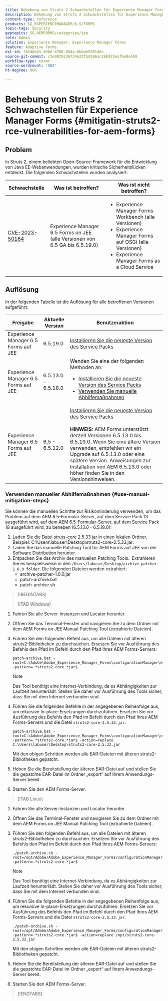 ```yaml
---
title: Behebung von Struts 2 Schwachstellen für Experience Manager Forms auf JEE
description: Behebung von Struts 2 Schwachstellen für Experience Manager Forms auf JEE
content-type: reference
products: SG_EXPERIENCEMANAGER/6.5/FORMS
topic-tags: Security
geptopics: SG_AEMFORMS/categories/jee
role: Admin
solution: Experience Manager, Experience Manager Forms
feature: Adaptive Forms
exl-id: f3e4de41-49bd-4766-894a-8bbde5281d8c
source-git-commit: c3e9029236734e22f5d266ac26b923eafbe0a459
workflow-type: tm+mt
source-wordcount: '582'
ht-degree: 86%

---
```


# Behebung von Struts 2 Schwachstellen für Experience Manager Forms {#mitigatin-struts2-rce-vulnerabilities-for-aem-forms}

## Problem

In Struts 2, einem beliebten Open-Source-Framework für die Entwicklung von Java EE-Webanwendungen, wurden kritische Sicherheitslücken entdeckt. Die folgenden Schwachstellen wurden analysiert:

| Schwachstelle | Was ist betroffen? | Was ist nicht betroffen? |
|---|---|---|
| [CVE-2023-50164](https://cve.mitre.org/cgi-bin/cvename.cgi?name=2023-50164) | Experience Manager 6.5 Forms on JEE (alle Versionen von 6.5 GA bis 6.5.19.0) | <ul><li> Experience Manager Forms Workbench (alle Versionen)</li> <li> Experience Manager Forms auf OSGi (alle Versionen) </li> <li> Experience Manager Forms as a Cloud Service </li> <ul> |

## Auflösung

In der folgenden Tabelle ist die Auflösung für alle betroffenen Versionen aufgeführt:

| Freigabe | Aktuelle Version | Benutzeraktion |
|---|---|---|
| Experience Manager 6.5 Forms auf JEE | 6.5.19.0 | [Installieren Sie die neueste Version des Service Packs](https://experienceleague.adobe.com/docs/experience-manager-65-lts/release-notes/aem-forms-current-service-pack-installation-instructions.html?lang=en) |
| Experience Manager 6.5 Forms auf JEE | 6.5.13.0 – 6.5.18.0 | Wenden Sie eine der folgenden Methoden an: <ul><li>  <a href="https://experienceleague.adobe.com/docs/experience-manager-65-lts/release-notes/aem-forms-current-service-pack-installation-instructions.html?lang=en">Installieren Sie die neueste Version des Service Packs </a> </li> <li> <a href ="#use-manual-mitigation-steps"> Verwenden Sie manuelle Abhilfemaßnahmen </a> |
| Experience Manager 6.5 Forms auf JEE | 6,5 - 6.5.12.0 | [Installieren Sie die neueste Version des Service Packs](https://experienceleague.adobe.com/docs/experience-manager-65-lts/release-notes/aem-forms-current-service-pack-installation-instructions.html?lang=en)  </br> </br> **HINWEIS:** AEM Forms unterstützt derzeit Versionen 6.5.13.0 bis 6.5.19.0. Wenn Sie eine ältere Version verwenden, empfehlen wir ein Upgrade auf 6.5.13.0 oder eine spätere Version. Anweisungen zur Installation von AEM 6.5.13.0 oder höher finden Sie in den Versionshinweisen. |

### Verwenden manueller Abhilfemaßnahmen {#use-manual-mitigation-steps}

Sie können die manuellen Schritte zur Risikominderung verwenden, um das Problem auf dem AEM 6.5-Formular-Server, auf dem Service Pack 13 ausgeführt wird, auf dem AEM 6.5-Formular-Server, auf dem Service Pack 18 ausgeführt wird, zu beheben (6.5.13.0 - 6.5.18.0):

1. Laden Sie die Datei [struts-core 2.5.33 jar](https://repo1.maven.org/maven2/org/apache/struts/struts2-core/2.5.33/struts2-core-2.5.33.jar) in einen lokalen Ordner. Beispiel: C:\Users\labuser\Desktop\struts2-core-2.5.33.jar.
1. Laden Sie das manuelle Patching Tool für AEM Forms auf JEE von der [Software Distribution](https://experience.adobe.com/#/downloads/content/software-distribution/en/aem.html?package=/content/software-distribution/en/details.html/content/dam/aem/public/adobe/packages/cq650/servicepack/fd/patch_utility/archive-patcher-1.0.0.zip) herunter.
1. Entpacken Sie das Archiv des manuellen Patching Tools.  Extrahieren Sie es beispielsweise in den `/Users/labuser/Desktop/archive-patcher-1.0.0 folder`. Die folgenden Dateien werden extrahiert:
   * archive-patcher-1.0.0.jar
   * patch-archive.bat
   * patch-archive.sh

>[!BEGINTABS]

>[!TAB Windows]

1. Fahren Sie alle Server-Instanzen und Locator herunter.

1. Öffnen Sie das Terminal-Fenster und navigieren Sie zu dem Ordner mit dem AEM Forms on JEE Manual Patching Tool (extrahierte Dateien). 

1. Führen Sie den folgenden Befehl aus, um alle Dateien mit älteren struts2-Bibliotheken zu durchsuchen. Ersetzen Sie vor Ausführung des Befehls den Pfad im Befehl durch den Pfad Ihres AEM Forms-Servers:


   ```
   patch-archive.bat -root=C:\Adobe\Adobe_Experience_Manager_Forms\configurationManager\export -pattern=.*struts2-core.*jar$
   ```

   >[!NOTE]
   >
   >
   >Das Tool benötigt eine Internet-Verbindung, da es Abhängigkeiten zur Laufzeit herunterlädt. Stellen Sie daher vor Ausführung des Tools sicher, dass Sie mit dem Internet verbunden sind.

1. Führen Sie die folgenden Befehle in der angegebenen Reihenfolge aus, um rekursive In-place-Ersetzungen durchzuführen. Ersetzen Sie vor Ausführung des Befehls den Pfad im Befehl durch den Pfad Ihres AEM Forms-Servers und die Datei `struts2-core-2.5.33.jar`.



   ```
   patch-archive.bat -root=C:\Adobe\Adobe_Experience_Manager_Forms\configurationManager\export -pattern=.*struts2-core.*jar$ -action=replace C:\Users\labuser\Desktop\struts2-core-2.5.33.jar
   ```

   Mit den obigen Schritten werden alle EAR-Dateien mit älteren struts2-Bibliotheken gepatcht.

1. Heben Sie die Bereitstellung der älteren EAR-Datei auf und stellen Sie die gepatchte EAR-Datei im Ordner „export“ auf Ihrem Anwendungs-Server bereit.

1. Starten Sie den AEM Forms-Server.

>[!TAB Linux]

1. Fahren Sie alle Server-Instanzen und Locator herunter.

1. Öffnen Sie das Terminal-Fenster und navigieren Sie zu dem Ordner mit dem AEM Forms on JEE Manual Patching Tool (extrahierte Dateien). 

1. Führen Sie den folgenden Befehl aus, um alle Dateien mit älteren struts2-Bibliotheken zu durchsuchen. Ersetzen Sie vor Ausführung des Befehls den Pfad im Befehl durch den Pfad Ihres AEM Forms-Servers:


   ```
   ./patch-archive.sh -root=/opt/Adobe/Adobe_Experience_Manager_Forms/configurationManager/export/ -pattern=.*struts2-core.*jar$
   ```

   >[!NOTE]
   >
   >
   >Das Tool benötigt eine Internet-Verbindung, da es Abhängigkeiten zur Laufzeit herunterlädt. Stellen Sie daher vor Ausführung des Tools sicher, dass Sie mit dem Internet verbunden sind.

1. Führen Sie die folgenden Befehle in der angegebenen Reihenfolge aus, um rekursive In-place-Ersetzungen durchzuführen. Ersetzen Sie vor Ausführung des Befehls den Pfad im Befehl durch den Pfad Ihres AEM Forms-Servers und die Datei `struts2-core-2.5.33.jar`.



   ```
   ./patch-archive.sh -root=/opt/Adobe/Adobe_Experience_Manager_Forms/configurationManager/export/ -pattern=.*struts2-core.*jar$ -action=replace /opt/struts2-core-2.5.33.jar
   ```

   Mit den obigen Schritten werden alle EAR-Dateien mit älteren struts2-Bibliotheken gepatcht.

1. Heben Sie die Bereitstellung der älteren EAR-Datei auf und stellen Sie die gepatchte EAR-Datei im Ordner „export“ auf Ihrem Anwendungs-Server bereit.

1. Starten Sie den AEM Forms-Server.

>[!ENDTABS]




<!-- 
### Manual patching tool 


>[!BEGINTABS]

>[!TAB Windows]

    ```
    
    patch-archive.bat [-root=dir-or-file] [-pattern=regex] [-action=list(default)|delete|replace <replacement-file>]

    ```

* **dir-or-file**: Specifies path of directory containing multiple archives to patch. The default path for AEM Forms on JEE is <>. 
* **regex**: Specifies regular expression identifying a file or an archive entry to patch. It is tested against each file's or archive entry's absolute path. For example, the pattern `.*struts2-core-2.5.30.jar$` search for all the lines that end with the exact string `struts2-core-2.5.30.jar`.
* **list**: Lists the matched files or archive entries. It recursively searches for and reports all instances of the supplied pattern matched in any entry present in any archive file (zip/jar/war/ear) inside the supplied root directory. No changes are made to any file. It is the default action of the tool, when no action is specified.
* **delete**: Deletes the matched files or archive entries. If the matched entity is an archive, deletion happens before traversing it. This prevents any potentially matching entries inside it from being reported.  
* **replace**: Substitutes the matched files or archive entries with the supplied replacement. If the matched entity is an archive, replacement happens before traversing it. This prevents any potentially matching entries inside it from being reported.

>[!TAB macOS]

    ```
    
    patch-archive.sh [-root=dir-or-file] [-pattern=regex] [-action=list(default)|delete|replace <replacement-file>]

    ```

* **dir-or-file**: Specifies path of directory containing multiple archives to patch. The default path for AEM Forms on JEE is <>. 
* **regex**: Specifies regular expression identifying a file or an archive entry to patch. It is tested against each file's or archive entry's absolute path. For example, the pattern `.*struts2-core-2.5.30.jar$` search for all the lines that end with the exact string `struts2-core-2.5.30.jar`.
* **list**: Lists the matched files or archive entries. It recursively searches for and reports all instances of the supplied pattern matched in any entry present in any archive file (zip/jar/war/ear) inside the supplied root directory. No changes are made to any file. It is the default action of the tool, when no action is specified.
* **delete**: Deletes the matched files or archive entries. If the matched entity is an archive, deletion happens before traversing it. This prevents any potentially matching entries inside it from being reported.  
* **replace**: Substitutes the matched files or archive entries with the supplied replacement. If the matched entity is an archive, replacement happens before traversing it. This prevents any potentially matching entries inside it from being reported.  

>[!TAB Linux]

    ```
    
    patch-archive.sh [-root=dir-or-file] [-pattern=regex] [-action=list(default)|delete|replace <replacement-file>]

    ```

* **dir-or-file**: Specifies path of directory containing multiple archives to patch. The default path for AEM Forms on JEE is <>. 
* **regex**: Specifies regular expression identifying a file or an archive entry to patch. It is tested against each file's or archive entry's absolute path. For example, the pattern `.*struts2-core-2.5.30.jar$` search for all the lines that end with the exact string `struts2-core-2.5.30.jar`.
* **list**: Lists the matched files or archive entries. It recursively searches for and reports all instances of the supplied pattern matched in any entry present in any archive file (zip/jar/war/ear) inside the supplied root directory. No changes are made to any file. It is the default action of the tool, when no action is specified.
* **delete**: Deletes the matched files or archive entries. If the matched entity is an archive, deletion happens before traversing it. This prevents any potentially matching entries inside it from being reported.  
* **replace**: Substitutes the matched files or archive entries with the supplied replacement. If the matched entity is an archive, replacement happens before traversing it. This prevents any potentially matching entries inside it from being reported.  



>[!ENDTABS]









-->
